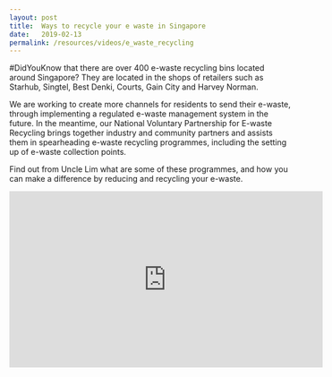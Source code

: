 ```yaml
---
layout: post
title:  Ways to recycle your e waste in Singapore
date:   2019-02-13
permalink: /resources/videos/e_waste_recycling
---
```

#DidYouKnow that there are over 400 e-waste recycling bins located around Singapore? They are located in the shops of retailers such as Starhub, Singtel, Best Denki, Courts, Gain City and Harvey Norman.

We are working to create more channels for residents to send their e-waste, through implementing a regulated e-waste management system in the future. In the meantime, our National Voluntary Partnership for E-waste Recycling brings together industry and community partners and assists them in spearheading e-waste recycling programmes, including the setting up of e-waste collection points.

Find out from Uncle Lim what are some of these programmes, and how you can make a difference by reducing and recycling your e-waste.
<div class="bp-youtube">
      <iframe width="560" height="315" src="https://www.youtube.com/embed/FTrz4tY8wfo" frameborder="0" allow="autoplay; encrypted-media" allowfullscreen></iframe>
</div>
